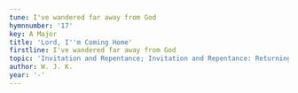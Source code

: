 ```yaml
---
tune: I've wandered far away from God
hymnnumber: '17'
key: A Major
title: 'Lord, I''m Coming Home'
firstline: I've wandered far away from God
topic: 'Invitation and Repentance; Invitation and Repentance: Returning to God'
author: W. J. K.
year: '-'
---
```

